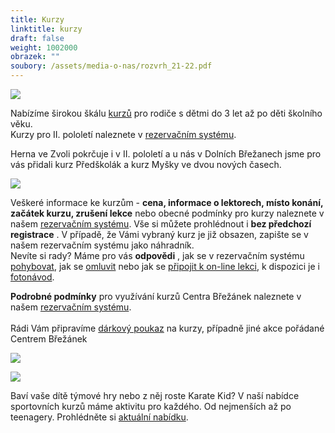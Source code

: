 ```yaml
---
title: Kurzy
linktitle: kurzy
draft: false
weight: 1002000
obrazek: ""
soubory: /assets/media-o-nas/rozvrh_21-22.pdf
---
```

![](/assets/media/kurzy_baner.jpg)

Nabízíme širokou škálu [kurzů](https://brezanek.webooker.eu/Courses?semesterID=10483) pro rodiče s dětmi do 3 let až po děti školního věku.\
[](https://www.brezanek.cz/assets/media-o-nas/rozvrh_21-22_ii_pol.pdf)Kurzy pro II. pololetí naleznete v [rezervačním systému](https://brezanek.webooker.eu/).

Herna ve Zvoli pokrčuje i v II. pololetí a  u nás v Dolních Břežanech jsme pro vás přidali kurz Předškolák a kurz Myšky ve dvou nových časech.

![](/assets/media/baner_herna.jpg)

Veškeré informace ke kurzům - **cena, informace o lektorech, místo konání, začátek kurzu, zrušení lekce** nebo obecné podmínky pro kurzy naleznete v našem [rezervačním systému](https://brezanek.webooker.eu/). Vše si můžete prohlédnout i **bez předchozí registrace** . V případě, že Vámi vybraný kurz je již obsazen, zapište se v našem rezervačním systému jako náhradník.\
Nevíte si rady? Máme pro vás **odpovědi** , jak se v rezervačním systému [pohybovat](https://brezanek.webooker.eu/HtmlContent?contentType=1), jak se [omluvit](https://webooker.freshdesk.com/support/solutions/articles/19000065943-omluvy-a-n%C3%A1hrady-ze-strany-klienta-verze-pro-pc) nebo jak se [připojit k on-line lekci](</assets/media-o-nas/online lekce návod.pdf>), k dispozici je i [fotonávod](</assets/media-o-nas/online lekce návod1.pdf>).  

**Podrobné podmínky** pro využívání kurzů Centra Břežánek naleznete v našem [rezervačním systému](https://brezanek.webooker.eu/HtmlContent?contentType=2).\
\
Rádi Vám připravíme [dárkový poukaz](https://brezanek.webooker.eu/Courses?semesterID=10633) na kurzy, případně jiné akce pořádané Centrem Břežánek

![](/assets/media/organizace_roku-1-.jpg)



![](/assets/media/banery_kurzy.jpg)

Baví vaše dítě týmové hry nebo z něj roste Karate Kid? V naší nabídce sportovních kurzů máme aktivitu pro každého. Od nejmenších až po teenagery. Prohlédněte si [aktuální nabídku](https://brezanek.webooker.eu/).